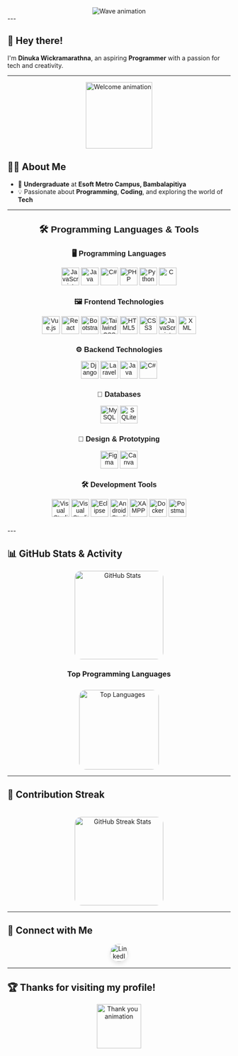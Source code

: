 <div align="center">
  <img src="https://capsule-render.vercel.app/api?type=waving&color=gradient&height=250&section=header&text=Welcome%20to%20My%20Profile!&fontSize=60&fontAlign=50&fontAlignY=50&fontColor=auto&animation=fadeIn&desc=Dinuka%20Wickramarathna%20%7C%20Aspiring%20Programmer&descAlign=50&descAlignY=70" alt="Wave animation" />
</div>
---

## 👋 Hey there!

I'm **Dinuka Wickramarathna**, an aspiring **Programmer** with a passion for tech and creativity.

---

<div align="center">
  <img height="150" src="https://media.giphy.com/media/UpaxNpS4EI7fkBIGag/giphy.gif" alt="Welcome animation" />
</div>

## 👨‍💻 About Me

- 🏫 **Undergraduate** at **Esoft Metro Campus, Bambalapitiya**  
- 💡 Passionate about **Programming**, **Coding**, and exploring the world of **Tech**  

---

<div style="text-align: center; font-family: Arial, sans-serif; margin-top: 20px;">
  <h2>🛠 Programming Languages & Tools</h2>
  
  <h3>🖥️ Programming Languages</h3>
  <div style="margin-bottom: 20px;">
    <img src="https://cdn.jsdelivr.net/gh/devicons/devicon/icons/javascript/javascript-plain.svg" height="40" alt="JavaScript" />
    <img src="https://cdn.jsdelivr.net/gh/devicons/devicon/icons/java/java-original-wordmark.svg" height="40" alt="Java" />
    <img src="https://cdn.jsdelivr.net/gh/devicons/devicon/icons/csharp/csharp-original.svg" height="40" alt="C#" />
    <img src="https://cdn.jsdelivr.net/gh/devicons/devicon/icons/php/php-original.svg" height="40" alt="PHP" />
    <img src="https://cdn.jsdelivr.net/gh/devicons/devicon/icons/python/python-original.svg" height="40" alt="Python" />
    <img src="https://cdn.jsdelivr.net/gh/devicons/devicon/icons/c/c-original.svg" height="40" alt="C" />
 
   
  </div>
  
  <h3>🖼️ Frontend Technologies</h3>
  <div style="margin-bottom: 20px;">
    <img src="https://cdn.jsdelivr.net/gh/devicons/devicon/icons/vuejs/vuejs-original-wordmark.svg" height="40" alt="Vue.js" />
    <img src="https://cdn.jsdelivr.net/gh/devicons/devicon/icons/react/react-original-wordmark.svg" height="40" alt="React" />
    <img src="https://cdn.jsdelivr.net/gh/devicons/devicon/icons/bootstrap/bootstrap-plain.svg" height="40" alt="Bootstrap" />
    <img src="https://cdn.simpleicons.org/tailwindcss/06B6D4" height="40" alt="Tailwind CSS" />
    <img src="https://cdn.jsdelivr.net/gh/devicons/devicon/icons/html5/html5-plain-wordmark.svg" height="40" alt="HTML5" />
    <img src="https://cdn.simpleicons.org/css3/1572B6" height="40" alt="CSS3" />
    <img src="https://cdn.jsdelivr.net/gh/devicons/devicon/icons/javascript/javascript-plain.svg" height="40" alt="JavaScript" />
    <img src="https://cdn.simpleicons.org/xml/00599C" height="40" alt="XML" />
  </div>
  
  <h3>⚙️ Backend Technologies</h3>
  <div style="margin-bottom: 20px;">
     <img src="https://cdn.jsdelivr.net/gh/devicons/devicon/icons/django/django-original.svg" height="40" alt="Django" />
    <img src="https://cdn.jsdelivr.net/gh/devicons/devicon/icons/laravel/laravel-plain-wordmark.svg" height="40" alt="Laravel" />
    <img src="https://cdn.jsdelivr.net/gh/devicons/devicon/icons/java/java-original-wordmark.svg" height="40" alt="Java" />
    <img src="https://cdn.jsdelivr.net/gh/devicons/devicon/icons/csharp/csharp-original.svg" height="40" alt="C#" />
  </div>
  
  <h3>💾 Databases</h3>
  <div style="margin-bottom: 20px;">
    <img src="https://cdn.jsdelivr.net/gh/devicons/devicon/icons/mysql/mysql-original.svg" height="40" alt="MySQL" />
    <img src="https://cdn.jsdelivr.net/gh/devicons/devicon/icons/sqlite/sqlite-original.svg" height="40" alt="SQLite" />
  </div>
  
  <h3>🎨 Design & Prototyping</h3>
  <div style="margin-bottom: 20px;">
    <img src="https://cdn.jsdelivr.net/gh/devicons/devicon/icons/figma/figma-original.svg" height="40" alt="Figma" />
    <img src="https://cdn.simpleicons.org/canva/00C4CC" height="40" alt="Canva" />
  </div>
  
  <h3>🛠️ Development Tools</h3>
  <div style="margin-bottom: 20px;">
    <img src="https://cdn.jsdelivr.net/gh/devicons/devicon/icons/vscode/vscode-original-wordmark.svg" height="40" alt="Visual Studio Code" />
    <img src="https://cdn.jsdelivr.net/gh/devicons/devicon/icons/visualstudio/visualstudio-plain.svg" height="40" alt="Visual Studio" />
    <img src="https://cdn.jsdelivr.net/gh/devicons/devicon/icons/eclipse/eclipse-original.svg" height="40" alt="Eclipse" />
    <img src="https://cdn.jsdelivr.net/gh/devicons/devicon/icons/androidstudio/androidstudio-original.svg" height="40" alt="Android Studio" />
    <img src="https://cdn.simpleicons.org/xampp/F37623" height="40" alt="XAMPP" />
    <img src="https://cdn.jsdelivr.net/gh/devicons/devicon/icons/docker/docker-original-wordmark.svg" height="40" alt="Docker" />
    <img src="https://cdn.jsdelivr.net/gh/devicons/devicon/icons/postman/postman-plain-wordmark.svg" height="40" alt="Postman" />
  </div>
</div>
---

## 📊 GitHub Stats & Activity

<div align="center">
  <!-- GitHub Stats -->
  <img 
    src="https://github-readme-stats.vercel.app/api?username=Dinukaawsh&theme=radical&show_icons=true&include_all_commits=true&count_private=true&border_radius=15&hide_border=true" 
    alt="GitHub Stats" 
    height="200" 
    style="border-radius: 15px;" 
  />
</div>
<div align="center">
  <!-- Title for Top Languages -->
  <h3>Top Programming Languages</h3>

  <!-- Top Languages -->
  <img 
    src="https://github-readme-stats.vercel.app/api/top-langs?username=Dinukaawsh&theme=radical&layout=compact&langs_count=6&hide_border=true&border_radius=15" 
    alt="Top Languages" 
    height="180" 
    style="border-radius: 15px; margin-top: 10px;" 
  />
</div>



---

## 🌟 Contribution Streak

<div align="center">
  <img 
    src="https://streak-stats.demolab.com?user=Dinukaawsh&theme=radical&hide_border=true&fire=FF4081&sideLabels=FFA500" 
    alt="GitHub Streak Stats" 
    height="200" 
    style="border-radius: 15px; margin-top: 20px;" 
  />
</div>

---

## 🔗 Connect with Me

<div align="center">
  <a href="https://www.linkedin.com/in/dinuka-ashan-88468b214/" target="_blank">
    <!-- LinkedIn Button with Hover Effect -->
    <img 
      src="https://img.shields.io/static/v1?message=LinkedIn&logo=linkedin&label=&color=0077B5&logoColor=white&labelColor=&style=for-the-badge" 
      height="40" 
      alt="LinkedIn" 
      style="border-radius: 30px; transition: transform 0.3s ease, box-shadow 0.3s ease; box-shadow: 0 5px 10px rgba(0, 0, 0, 0.1);" 
    />
  </a>
</div>



---

## 🏆 Thanks for visiting my profile!

<div align="center">
  <img src="https://media.giphy.com/media/dxn6fRlTIShoeBr69N/giphy.gif" height="100" alt="Thank you animation" />
</div>
